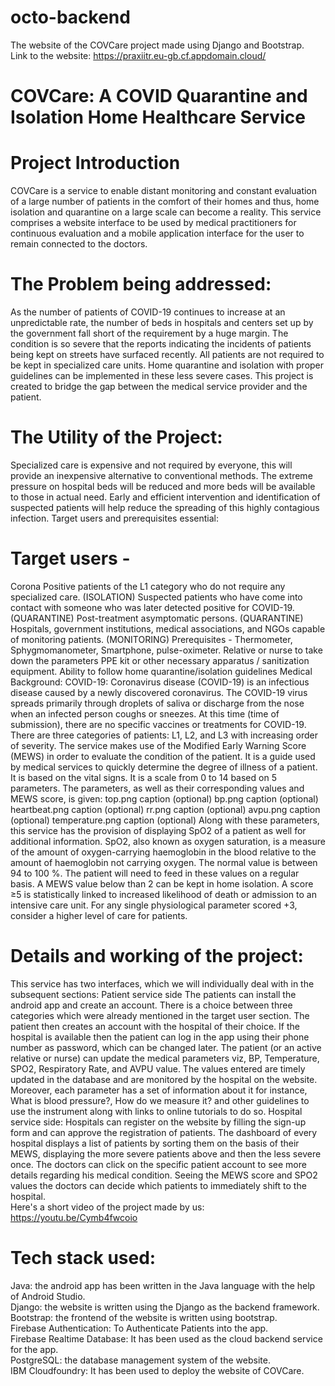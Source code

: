 # octo-backend
The website of the COVCare project made using Django and Bootstrap.                              
Link to the website: https://praxiitr.eu-gb.cf.appdomain.cloud/

# COVCare: A COVID Quarantine and Isolation Home Healthcare Service

# Project Introduction

COVCare is a service to enable distant monitoring and constant evaluation of a large number of patients in the comfort of their homes and thus, home isolation and quarantine on a large scale can become a reality. This service comprises a website interface to be used by medical practitioners for continuous evaluation and a mobile application interface for the user to remain connected to the doctors.

# The Problem being addressed:
As the number of patients of COVID-19 continues to increase at an unpredictable rate, the number of beds in hospitals and centers set up by the government fall short of the requirement by a huge margin. The condition is so severe that the reports indicating the incidents of patients being kept on streets have surfaced recently. All patients are not required to be kept in specialized care units. Home quarantine and isolation with proper guidelines can be implemented in these less severe cases. This project is created to bridge the gap between the medical service provider and the patient.

# The Utility of the Project:
Specialized care is expensive and not required by everyone, this will provide an inexpensive alternative to conventional methods.
The extreme pressure on hospital beds will be reduced and more beds will be available to those in actual need.
Early and efficient intervention and identification of suspected patients will help reduce the spreading of this highly contagious infection.
Target users and prerequisites essential:

# Target users -
Corona Positive patients of the L1 category who do not require any specialized care. (ISOLATION)
Suspected patients who have come into contact with someone who was later detected positive for COVID-19. (QUARANTINE)
Post-treatment asymptomatic persons. (QUARANTINE)
Hospitals, government institutions, medical associations, and NGOs capable of monitoring patients. (MONITORING)
Prerequisites -
Thermometer, Sphygmomanometer, Smartphone, pulse-oximeter.
Relative or nurse to take down the parameters
PPE kit or other necessary apparatus / sanitization equipment.
Ability to follow home quarantine/isolation guidelines
Medical Background:
COVID-19: Coronavirus disease (COVID-19) is an infectious disease caused by a newly discovered coronavirus. The COVID-19 virus spreads primarily through droplets of saliva or discharge from the nose when an infected person coughs or sneezes. At this time (time of submission), there are no specific vaccines or treatments for COVID-19.
There are three categories of patients: L1, L2, and L3 with increasing order of severity.
The service makes use of the Modified Early Warning Score (MEWS) in order to evaluate the condition of the patient. It is a guide used by medical services to quickly determine the degree of illness of a patient. It is based on the vital signs. It is a scale from 0 to 14 based on 5 parameters. The parameters, as well as their corresponding values and MEWS score, is given:
top.png
caption (optional)
bp.png
caption (optional)
heartbeat.png
caption (optional)
rr.png
caption (optional)
avpu.png
caption (optional)
temperature.png
caption (optional)
Along with these parameters, this service has the provision of displaying SpO2 of a patient as well for additional information. SpO2, also known as oxygen saturation, is a measure of the amount of oxygen-carrying haemoglobin in the blood relative to the amount of haemoglobin not carrying oxygen. The normal value is between 94 to 100 %.
The patient will need to feed in these values on a regular basis.
A MEWS value below than 2 can be kept in home isolation.
A score ≥5 is statistically linked to increased likelihood of death or admission to an intensive care unit.
For any single physiological parameter scored +3, consider a higher level of care for patients.

# Details and working of the project:
This service has two interfaces, which we will individually deal with in the subsequent sections:
Patient service side
The patients can install the android app and create an account. There is a choice between three categories which were already mentioned in the target user section. The patient then creates an account with the hospital of their choice. If the hospital is available then the patient can log in the app using their phone number as password, which can be changed later. The patient (or an active relative or nurse) can update the medical parameters viz, BP, Temperature, SPO2, Respiratory Rate, and AVPU value. The values entered are timely updated in the database and are monitored by the hospital on the website.
Moreover, each parameter has a set of information about it for instance, What is blood pressure?, How do we measure it? and other guidelines to use the instrument along with links to online tutorials to do so.
Hospital service side:
Hospitals can register on the website by filling the sign-up form and can approve the registration of patients.
The dashboard of every hospital displays a list of patients by sorting them on the basis of their MEWS, displaying the more severe patients above and then the less severe once. The doctors can click on the specific patient account to see more details regarding his medical condition. Seeing the MEWS score and SPO2 values the doctors can decide which patients to immediately shift to the hospital.           
Here's a short video of the project made by us: https://youtu.be/Cymb4fwcoio
# Tech stack used:
Java: the android app has been written in the Java language with the help of Android Studio.          
Django: the website is written using the Django as the backend framework.               
Bootstrap: the frontend of the website is written using bootstrap.           
Firebase Authentication: To Authenticate Patients into the app.             
Firebase Realtime Database:  It has been used as the cloud backend service for the app.                 
PostgreSQL: the database management system of the website.                  
IBM Cloudfoundry: It has been used to deploy the website of COVCare.                    
